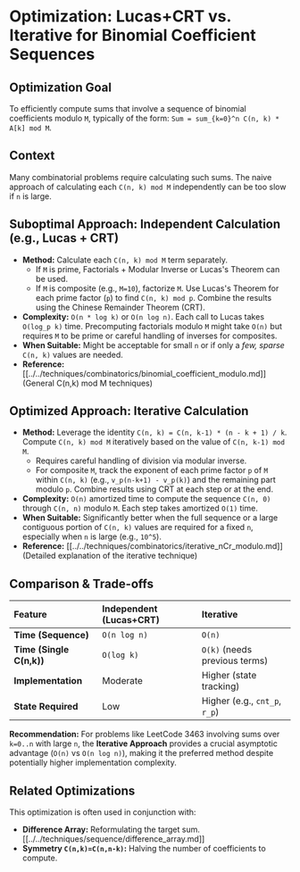 # Optimization: Lucas+CRT vs. Iterative for Binomial Coefficient Sequences

## Optimization Goal

To efficiently compute sums that involve a sequence of binomial coefficients modulo `M`, typically of the form: `Sum = sum_{k=0}^n C(n, k) * A[k] mod M`.

## Context

Many combinatorial problems require calculating such sums. The naive approach of calculating each `C(n, k) mod M` independently can be too slow if `n` is large.

## Suboptimal Approach: Independent Calculation (e.g., Lucas + CRT)

*   **Method:** Calculate each `C(n, k) mod M` term separately.
    *   If `M` is prime, Factorials + Modular Inverse or Lucas's Theorem can be used.
    *   If `M` is composite (e.g., `M=10`), factorize `M`. Use Lucas's Theorem for each prime factor (`p`) to find `C(n, k) mod p`. Combine the results using the Chinese Remainder Theorem (CRT).
*   **Complexity:** `O(n * log k)` or `O(n log n)`. Each call to Lucas takes `O(log_p k)` time. Precomputing factorials modulo `M` might take `O(n)` but requires `M` to be prime or careful handling of inverses for composites.
*   **When Suitable:** Might be acceptable for small `n` or if only a *few, sparse* `C(n, k)` values are needed.
*   **Reference:** [[../../techniques/combinatorics/binomial_coefficient_modulo.md]] (General C(n,k) mod M techniques)

## Optimized Approach: Iterative Calculation

*   **Method:** Leverage the identity `C(n, k) = C(n, k-1) * (n - k + 1) / k`. Compute `C(n, k) mod M` iteratively based on the value of `C(n, k-1) mod M`.
    *   Requires careful handling of division via modular inverse.
    *   For composite `M`, track the exponent of each prime factor `p` of `M` within `C(n, k)` (e.g., `v_p(n-k+1) - v_p(k)`) and the remaining part modulo `p`. Combine results using CRT at each step or at the end.
*   **Complexity:** `O(n)` amortized time to compute the sequence `C(n, 0)` through `C(n, n)` modulo `M`. Each step takes amortized `O(1)` time.
*   **When Suitable:** Significantly better when the full sequence or a large contiguous portion of `C(n, k)` values are required for a fixed `n`, especially when `n` is large (e.g., `10^5`).
*   **Reference:** [[../../techniques/combinatorics/iterative_nCr_modulo.md]] (Detailed explanation of the iterative technique)

## Comparison & Trade-offs

| Feature              | Independent (Lucas+CRT) | Iterative                     |
| :------------------- | :---------------------- | :---------------------------- |
| **Time (Sequence)**  | `O(n log n)`            | `O(n)`                        |
| **Time (Single C(n,k))**| `O(log k)`              | `O(k)` (needs previous terms) |
| **Implementation**   | Moderate                | Higher (state tracking)       |
| **State Required**   | Low                     | Higher (e.g., `cnt_p`, `r_p`) |

**Recommendation:** For problems like LeetCode 3463 involving sums over `k=0..n` with large `n`, the **Iterative Approach** provides a crucial asymptotic advantage (`O(n)` vs `O(n log n)`), making it the preferred method despite potentially higher implementation complexity.

## Related Optimizations

This optimization is often used in conjunction with:

*   **Difference Array:** Reformulating the target sum. [[../../techniques/sequence/difference_array.md]]
*   **Symmetry `C(n,k)=C(n,n-k)`:** Halving the number of coefficients to compute. <!-- TODO: [[../loop_optimization/symmetry_exploitation.md]] --> 